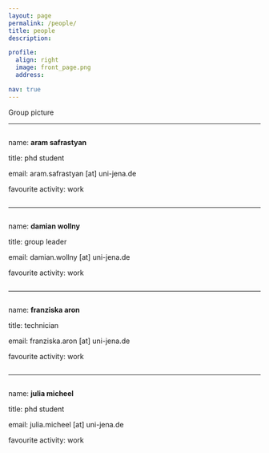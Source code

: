 ```yaml
---
layout: page
permalink: /people/
title: people
description:

profile:
  align: right
  image: front_page.png
  address:

nav: true
---
```


<div class="row">
    <div class="col-sm mt-3 mt-md-0">
        <img class="img-fluid rounded z-depth-1" src="{{ '/assets/img/group_pic.jpg' | relative_url }}" alt="" title="example image"/>
    </div>
</div>
<div class="caption">
    Group picture
</div>

-----------------------------------------------------------------------------------------------------------------------------------------------

<div class="row">
    <div class="col-sm mt-3 mt-md-0">
        <img class="img-fluid rounded z-depth-1" src="{{ '/assets/img/Kermit.jpg' | relative_url }}" alt="" title="example image"/>
    </div>
    <div class="caption">
        <p align="left">name: <b>aram safrastyan</b></p>
        <p align="left">title: phd student</p>
        <p align="left">email: aram.safrastyan [at] uni-jena.de</p>
        <p align="left">favourite activity: work</p>
    </div>
    <div class="col-sm mt-3 mt-md-0">
        <img class="img-fluid rounded z-depth-0" src="{{ '/assets/img/white.jpg' | relative_url }}" alt="" title="example image"/>
    </div>
</div>

-----------------------------------------------------------------------------------------------------------------------------------------------

<div class="row">
    <div class="col-sm mt-3 mt-md-0">
        <img class="img-fluid rounded z-depth-1" src="{{ '/assets/img/damian.png' | relative_url }}" alt="" title="example image"/>
    </div>
    <div class="caption">
        <p align="left">name: <b>damian wollny</b></p>
        <p align="left">title: group leader</p>
        <p align="left">email: damian.wollny [at] uni-jena.de</p>
        <p align="left">favourite activity: work</p>
    </div>
    <div class="col-sm mt-3 mt-md-0">
        <img class="img-fluid rounded z-depth-0" src="{{ '/assets/img/white.jpg' | relative_url }}" alt="" title="example image"/>
    </div>
</div>

-----------------------------------------------------------------------------------------------------------------------------------------------

<div class="row">
    <div class="col-sm mt-3 mt-md-0">
        <img class="img-fluid rounded z-depth-1" src="{{ '/assets/img/franzi.jpg' | relative_url }}" alt="" title="example image"/>
    </div>
    <div class="caption">
        <p align="left">name: <b>franziska aron</b></p>
        <p align="left">title: technician</p>
        <p align="left">email: franziska.aron [at] uni-jena.de</p>
        <p align="left">favourite activity: work</p>
    </div>
    <div class="col-sm mt-3 mt-md-0">
        <img class="img-fluid rounded z-depth-0" src="{{ '/assets/img/white.jpg' | relative_url }}" alt="" title="example image"/>
    </div>
</div>

-----------------------------------------------------------------------------------------------------------------------------------------------

<div class="row">
    <div class="col-sm mt-3 mt-md-0">
        <img class="img-fluid rounded z-depth-1" src="{{ '/assets/img/julia.jpg' | relative_url }}" alt="" title="example image"/>
    </div>
    <div class="caption">
        <p align="left">name: <b>julia micheel</b></p>
        <p align="left">title: phd student</p>
        <p align="left">email: julia.micheel [at] uni-jena.de</p>
        <p align="left">favourite activity: work</p>
    </div>
    <div class="col-sm mt-3 mt-md-0">
        <img class="img-fluid rounded z-depth-0" src="{{ '/assets/img/white.jpg' | relative_url }}" alt="" title="example image"/>
    </div>
</div>

